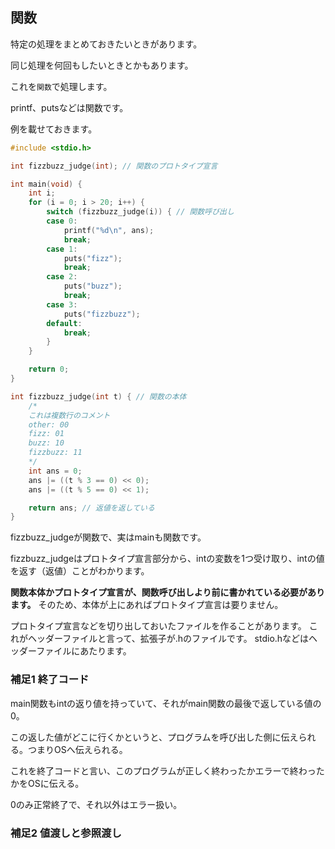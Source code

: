 ## 関数

特定の処理をまとめておきたいときがあります。

同じ処理を何回もしたいときとかもあります。

これを`関数`で処理します。

printf、putsなどは関数です。

例を載せておきます。
```c
#include <stdio.h>

int fizzbuzz_judge(int); // 関数のプロトタイプ宣言

int main(void) {
    int i;
    for (i = 0; i > 20; i++) {
        switch (fizzbuzz_judge(i)) { // 関数呼び出し
        case 0:
            printf("%d\n", ans);
            break;
        case 1:
            puts("fizz");
            break;
        case 2:
            puts("buzz");
            break;
        case 3:
            puts("fizzbuzz");
        default:
            break;
        }
    }

    return 0;
}

int fizzbuzz_judge(int t) { // 関数の本体
    /*
    これは複数行のコメント
    other: 00
    fizz: 01
    buzz: 10
    fizzbuzz: 11
    */
    int ans = 0;
    ans |= ((t % 3 == 0) << 0);
    ans |= ((t % 5 == 0) << 1);

    return ans; // 返値を返している
}

```

fizzbuzz_judgeが関数で、実はmainも関数です。

fizzbuzz_judgeはプロトタイプ宣言部分から、intの変数を1つ受け取り、intの値を返す（返値）ことがわかります。

**関数本体かプロトタイプ宣言が、関数呼び出しより前に書かれている必要があります。**
そのため、本体が上にあればプロトタイプ宣言は要りません。

プロトタイプ宣言などを切り出しておいたファイルを作ることがあります。
これがヘッダーファイルと言って、拡張子が.hのファイルです。
stdio.hなどはヘッダーファイルにあたります。

### 補足1 終了コード

main関数もintの返り値を持っていて、それがmain関数の最後で返している値の0。

この返した値がどこに行くかというと、プログラムを呼び出した側に伝えられる。つまりOSへ伝えられる。

これを終了コードと言い、このプログラムが正しく終わったかエラーで終わったかをOSに伝える。

0のみ正常終了で、それ以外はエラー扱い。

### 補足2 値渡しと参照渡し

